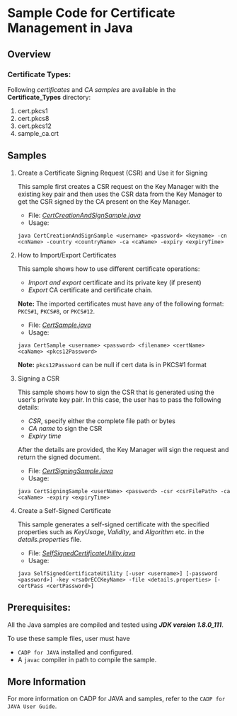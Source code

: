 # Sample Code for Certificate Management in Java

## Overview

### Certificate Types:

Following *certificates* and *CA samples* are available in the **Certificate_Types** directory:

1. cert.pkcs1
1. cert.pkcs8
1. cert.pkcs12
1. sample_ca.crt

## Samples

1. Create a Certificate Signing Request (CSR) and Use it for Signing

    This sample first creates a CSR request on the Key Manager with the existing key pair and then uses the CSR data from the Key Manager to get the CSR signed by the CA present on the Key Manager.

    * File: [*CertCreationAndSignSample.java*](CertCreationAndSignSample.java)
    * Usage:
    ```shell
    java CertCreationAndSignSample <username> <password> <keyname> -cn <cnName> -country <countryName> -ca <caName> -expiry <expiryTime>
    ```

1. How to Import/Export Certificates

    This sample shows how to use different certificate operations:
    - *Import and export* certificate and its private key (if present)
    - *Export* CA certificate and certificate chain.
  
    **Note:** The imported certificates must have any of the following format:  `PKCS#1`, `PKCS#8`, or `PKCS#12`. 

    * File: [*CertSample.java*](CertSample.java)
    * Usage: 
    ```shell
    java CertSample <username> <password> <filename> <certName> <caName> <pkcs12Password> 
    ```
  
    **Note:** `pkcs12Password` can be null if cert data is in PKCS#1 format

1. Signing a CSR

    This sample shows how to sign the CSR that is generated using the user's private key pair. In this case, the user has to pass the following details:

    * *CSR*, specify either the complete file path or bytes
    * *CA name* to sign the CSR 
    * *Expiry time*

    After the details are provided, the Key Manager will sign the request and return the signed document.

    * File: [*CertSigningSample.java*](CertSigningSample.java)
    * Usage:
    ```shell 
    java CertSigningSample <userName> <password> -csr <csrFilePath> -ca <caName> -expiry <expiryTime>
    ```


1. Create a Self-Signed Certificate

    This sample generates a self-signed certificate with the specified properties such as *KeyUsage*, *Validity*, and *Algorithm* etc. in the *details.properties* file.

    * File: [*SelfSignedCertificateUtility.java*](SelfSignedCertificateUtility.java)
    * Usage: 
    ```shell
    java SelfSignedCertificateUtility [-user <username>] [-password <password>] -key <rsaOrECCKeyName> -file <details.properties> [-certPass <certPassword>]
    ```

## Prerequisites: 

All the Java samples are compiled and tested using ***JDK version 1.8.0_111***.

To use these sample files, user must have

- `CADP for JAVA` installed and configured.
- A `javac` compiler in path to compile the sample. 
    
## More Information

For more information on CADP for JAVA and samples, refer to the `CADP for JAVA User Guide`.


